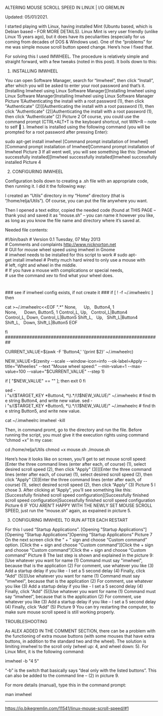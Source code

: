 ALTERING MOUSE SCROLL SPEED IN LINUX | I/O GREMLIN

Updated: 05/01/2021.

I started playing with Linux, having installed Mint (Ubuntu based,
which is Debian based – FOR MORE DETAILS). Linux Mint is very user
friendly (unlike Linux 15 years ago), but it does have its
peculiarities (especially for us coming from decades of DOS & Windows
use). One of the “problems” for me was simple mouse scroll button
speed change. Here’s how I fixed that.

For solving this I used IMWHEEL. The procedure is relatively simple
and straight forward, with a few tweaks (noted in this post). It boils
down to this:

1. INSTALLING IMWHEEL

You can open Software Manager, search for “Imwheel”, then click
“Install”, after which you will be asked to enter your root
password and that’s it.
[Installing Imwheel using Linux Software Manager][Installing Imwheel
using Linux Software Manager]Installing Imwheel using Linux Software
Manager
Picture 1[Authenticating the install with a root password (1), then
click "Authenticate" (2)][Authenticating the install with a root
password (1), then click "Authenticate" (2)]Authenticating the install
with a root password (1), then click “Authenticate” (2)
Picture 2
Of course, you could use the command prompt (CTRL+ALT+T is the
keyboard shortcut, not WIN+R – note to self 🙂 ). Imwheel is
installed using the following command (you will be prompted for a root
password after pressing Enter):

sudo apt-get install imwheel
[Command prompt installation of Imwheel][Command prompt installation
of Imwheel]Command prompt installation of Imwheel
Picture 3
If all went well, you will see something like this:
[Imwheel successfully installed][Imwheel successfully
installed]Imwheel successfully installed
Picture 4

2. CONFIGURING IMWHEEL

Configuration boils down to creating a .sh file with an appropriate
code, then running it. I did it the following way:

I created an “Utils” directory in my “Home” directory (that is
“/home/relja/Utils”). Of course, you can put the file anywhere you
want.

Then I opened a text editor, copied the needed code (found at THIS
PAGE – thank you) and saved it as “mouse.sh” – you can name it
however you like, as long as you know the file name and directory
where it’s saved at.

Needed file contents:

#!/bin/bash
# Version 0.1 Tuesday, 07 May 2013
# Comments and complaints http://www.nicknorton.net
# GUI for mouse wheel speed using imwheel in Gnome
# imwheel needs to be installed for this script to work
# sudo apt-get install imwheel
# Pretty much hard wired to only use a mouse with
# left, right and wheel in the middle.
# If you have a mouse with complications or special needs,
# use the command xev to find what your wheel does.
#
### see if imwheel config exists, if not create it ###
if [ ! -f ~/.imwheelrc ]
then

cat >~/.imwheelrc<<EOF
".*"
None,      Up,   Button4, 1
None,      Down, Button5, 1
Control_L, Up,   Control_L|Button4
Control_L, Down, Control_L|Button5
Shift_L,   Up,   Shift_L|Button4
Shift_L,   Down, Shift_L|Button5
EOF

fi
##########################################################

CURRENT_VALUE=$(awk -F 'Button4,' '{print $2}' ~/.imwheelrc)

NEW_VALUE=$(zenity --scale --window-icon=info --ok-label=Apply --title="Wheelies" --text "Mouse wheel speed:" --min-value=1 --max-value=100 --value="$CURRENT_VALUE" --step 1)

if [ "$NEW_VALUE" == "" ];
then exit 0
fi

sed -i "s/\($TARGET_KEY *Button4, *\).*/\1$NEW_VALUE/" ~/.imwheelrc # find the string Button4, and write new value.
sed -i "s/\($TARGET_KEY *Button5, *\).*/\1$NEW_VALUE/" ~/.imwheelrc # find the string Button5, and write new value.

cat ~/.imwheelrc
imwheel -kill

Then, in command promt, go to the directory and run the file. Before
running the script, you must give it the execution rights using
command “chmod +x” In my case:

cd /home/relja/Utils
chmod +x mouse.sh
./mouse.sh

Here’s how it looks like on screen, you’ll get to set mouse scroll
speed:
[Enter the three command lines (enter after each, of course) (1),
select desired scroll speed (2), then click "Apply" (3)][Enter the
three command lines (enter after each, of course) (1), select desired
scroll speed (2), then click "Apply" (3)]Enter the three command lines
(enter after each, of course) (1), select desired scroll speed (2),
then click “Apply” (3)
Picture 5
I chose 3. After clicking at “Apply”, you’ll see something like
this:
[Successfully finished scroll speed configuration][Successfully
finished scroll speed configuration]Successfully finished scroll speed
configuration
Picture 6
IF YOU AREN’T HAPPY WITH THE NEWLY SET MOUSE SCROLL SPEED, just run
the “mouse.sh” again, as expained in picture 5.

3. CONFIGURING IMWHEEL TO RUN AFTER EACH RESTART

For this I used “Startup Applications”.
[Opening "Startup Applications"][Opening "Startup
Applications"]Opening “Startup Applications”
Picture 7
On the next screen click the ” + ” sign and choose “Custom
command” option.
[Click the + sign and choose "Custom command"][Click the + sign and
choose "Custom command"]Click the + sign and choose “Custom
command”
Picture 8
The last step is shown and explained in the picture 9:
[Use whatever you want for name (1) Command must say "imwheel",
because that is the application (2) For comment, use whatever you like
(3) Add a startup delay if you like - I set a 5 second delay (4)
Finally, click "Add" (5)][Use whatever you want for name (1) Command
must say "imwheel", because that is the application (2) For comment,
use whatever you like (3) Add a startup delay if you like - I set a 5
second delay (4) Finally, click "Add" (5)]Use whatever you want for
name (1)
Command must say “imwheel”, because that is the application (2)
For comment, use whatever you like (3)
Add a startup delay if you like – I set a 5 second delay (4)
Finally, click “Add” (5)
Picture 9
You can try restarting the computer, to make sure mouse scroll speed
is still working properly.

TROUBLESHOOTING

As ALEX ADDED IN THE COMMENT SECTION, there can be a problem with the
functioning of extra mouse buttons (with some mouses that have extra
buttons, in addition to the standard two and the wheel). The solution
is limiting imwheel to the scroll only (wheel up: 4, and wheel down:
5). For Linux Mint, it is the following command:

imwheel -b "4 5"

“-b” is the switch that basically says “deal only with the
listed buttons”. This can also be added to the command line – (2)
in picture 9.

For more details (manual), type this in the command prompt:

man imwheel


---
https://io.bikegremlin.com/11541/linux-mouse-scroll-speed/#1
